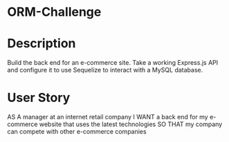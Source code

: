 # ORM-Challenge
# Description 
Build the back end for an e-commerce site. Take a working Express.js API and configure it to use Sequelize to interact with a MySQL database.
# User Story
AS A manager at an internet retail company
I WANT a back end for my e-commerce website that uses the latest technologies
SO THAT my company can compete with other e-commerce companies
